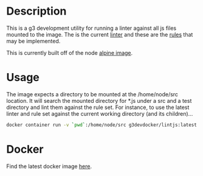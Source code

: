 # Description

This is a g3 development utility for running a linter against all js files mounted to the image. The is the
current [linter][eslint] and these are the [rules][airbnbrules] that may be implemented.

This is currently built off of the node [alpine image][node].

# Usage

The image expects a directory to be mounted at the /home/node/src location. It will search the mounted directory
for *.js under a src and a test directory and lint them against the rule set. For instance, to use 
the latest linter and rule set against the current working directory (and its children)...

```bash
docker container run -v `pwd`:/home/node/src g3devdocker/lintjs:latest
```

# Docker

Find the latest docker image [here][docker].

[eslint]:https://eslint.org/
[airbnbrules]:https://github.com/airbnb/javascript
[node]:https://hub.docker.com/_/node/
[docker]:https://hub.docker.com/r/g3devdocker/lintjs/
